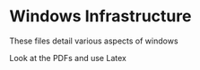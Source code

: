 # Windows Infrastructure
These files detail various aspects of windows

Look at the PDFs and use Latex


